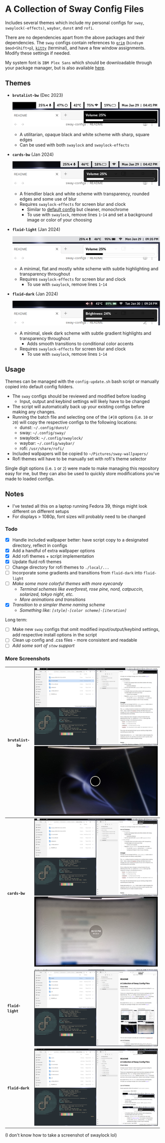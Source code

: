 # A Collection of Sway Config Files
Includes several themes which include my personal configs for `sway`, `swaylock(-effects)`, `waybar`, `dunst` and `rofi`.

There are no dependencies apart from the above packages and their dependencies. The `sway` configs contain references to [`grim`](https://github.com/emersion/grim) (`bindsym $mod+Shift+p`), [`kitty`](https://github.com/kovidgoyal/kitty) (terminal), and have a few window assignments. Modify these settings if needed.

My system font is `IBM Plex Sans` which should be downloadable through your package manager, but is also available [here](https://github.com/IBM/plex/releases/tag/v6.4.0).
## Themes
- **`brutalist-bw`** (Dec 2023)

	![v1 zoom screenshot](https://github.com/5ubie/sway-configs/blob/main/assets/v1-screenshot-zoom.png?raw=true)
	
	- A utilitarian, opaque black and white scheme with sharp, square edges
	- Can be used with both `swaylock` and `swaylock-effects`
- **`cards-bw`** (Jan 2024)

	![v2 zoom screenshot](https://github.com/5ubie/sway-configs/blob/main/assets/v2-screenshot-zoom.png?raw=true)
	
	- A friendlier black and white scheme with transparency, rounded edges and some use of blur
	- Requires `swaylock-effects` for screen blur and clock
		- Similar to [default config](https://github.com/mortie/swaylock-effects?tab=readme-ov-file#swaylock-effects) but cleaner, monochrome
		- To use with `swaylock`, remove lines `1`-`14` and set a background image or color of your choosing
- **`fluid-light`** (Jan 2024)
	
	![v3 zoom screenshot](https://github.com/5ubie/sway-configs/blob/main/assets/v3-screenshot-zoom.png?raw=true)
	
	- A minimal, flat and mostly white scheme with subtle highlighting and transparency throughout
	- Requires `swaylock-effects` for screen blur and clock
		- To use with `swaylock`, remove lines `1`-`14`
- **`fluid-dark`** (Jan 2024)
	
	![v4 zoom screenshot](https://github.com/5ubie/sway-configs/blob/main/assets/v4-screenshot-zoom2.png?raw=true)
	- A minimal, sleek dark scheme with subtle gradient highlights and transparency throughout
		- Adds smooth transitions to conditional color accents
	- Requires `swaylock-effects` for screen blur and clock
		- To use with `swaylock`, remove lines `1`-`14`
## Usage
Themes can be managed with the `config-update.sh` bash script or manually copied into default config folders.
- The `sway` configs should be reviewed and modified before loading 
	- Input, output and keybind settings will likely have to be changed
- The script will automatically back up your existing configs before making any changes.
- Running the batch file and selecting one of the `[#]0` options (i.e. `10` or `20`) will copy the respective configs to the following locations:
	- dunst: `~/.config/dunst/`
	- sway: `~/.config/sway/`
	- swaylock: `~/.config/swaylock/`
	- waybar: `~/.config/waybar/`
	- rofi: `/usr/share/rofi/`
- Included wallpapers will be copied to `~/Pictures/sway-wallpapers/`
- Rofi themes will have to be manually set with rofi's theme selector

Single digit options (i.e. `1` or `2`) were made to make managing this repository easy for me, but they can also be used to quickly store modifications you've made to loaded configs.
## Notes
- I've tested all this on a laptop running Fedora 39, things might look different on different setups
- For displays > 1080p, font sizes will probably need to be changed
### Todo
- [x] Handle included wallpaper better: have script copy to a designated directory, reflect in configs
- [x] Add a handful of extra wallpaper options
- [x] Add rofi themes + script implementation
- [x] Update fluid rofi themes
- [ ] Change directory for rofi themes to `./local/...`
- [ ] Incorporate some gradients and transitions from `fluid-dark` into `fluid-light`
- [ ] *Make some more colorful themes with more eyecandy*
	- *Terminal schemes like everforest, rose pine, nord, catpuccin, solarized, tokyo night, etc.*
	- *More animations and transitions*
- [x] *Transition to a simpler theme naming scheme*
	- *Something like: `[style]-[color scheme]-[iteration]`*

Long term:
- [ ] Make new `sway` configs that omit modified input/output/keybind settings, add respective install options in the script
- [ ] Clean up config and .css files - more consistent and readable
- [ ] *Add some sort of `stow` support*
### More Screenshots
| `brutalist-bw` | ![v1 full screenshot](https://github.com/5ubie/sway-configs/blob/main/assets/v1-screenshot.png?raw=true)![v1 swaylock pic](https://github.com/5ubie/sway-configs/blob/main/assets/v1-swaylock-pic.jpg?raw=true) |
| ---- | ---- |
| **`cards-bw`** | ![v2 full screenshot](https://github.com/5ubie/sway-configs/blob/main/assets/v2-screenshot.png?raw=true)![v2 swaylock pic](https://github.com/5ubie/sway-configs/blob/main/assets/v2-swaylock-pic.jpg?raw=true) |
| **`fluid-light`** | ![v3 full screenshot](https://github.com/5ubie/sway-configs/blob/main/assets/v3-screenshot.png?raw=true) |
| **`fluid-dark`** | ![v4 full screenshot](https://github.com/5ubie/sway-configs/blob/main/assets/v4-screenshot2.png?raw=true)  |

(I don't know how to take a screenshot of swaylock lol)